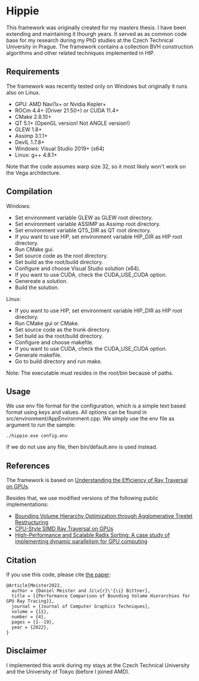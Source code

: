 # Hippie
This framework was originally created for my masters thesis. I have been extending and maintaining it thourgh years. It served as as common code base for my research during my PhD studies at the Czech Technical University in Prague. The framework contains a collection BVH construction algorithms and other related techniques implemented in HIP.

## Requirements
The framework was recently tested only on Windows but originally it runs also on Linux.
- GPU: AMD Navi1x+ or Nvidia Kepler+
- ROCm 4.4+ (Driver 21.50+) or CUDA 11.4+
- CMake 2.8.10+
- QT 5.1+ (OpenGL version! Not ANGLE version!)
- GLEW 1.8+
- Assimp 3.1.1+
- DevIL 1.7.8+
- Windows:  Visual Studio 2019+ (x64)
- Linux: g++ 4.8.1+

Note that the code assumes warp size 32, so it most likely won't work on the Vega architecture.

## Compilation
Windows:
- Set environment variable GLEW as GLEW root directory.
- Set environment variable ASSIMP as Assimp root directory.
- Set environment variable QT5_DIR as QT root directory.
- If you want to use HIP, set environment variable HIP_DIR as HIP root directory.
- Run CMake gui.
- Set source code as the root directory.
- Set build as the root/build directory.
- Configure and choose Visual Studio solution (x64).
- If you want to use CUDA, check the CUDA_USE_CUDA option.
- Genereate a solution.
- Build the solution.
 
Linux:
- If you want to use HIP, set environment variable HIP_DIR as HIP root directory.
- Run CMake gui or CMake.
- Set source code as the trunk directory.
- Set build as the root/build directory.
- Configure and choose makefile.
- If you want to use CUDA, check the CUDA_USE_CUDA option.
- Generate makefile.
- Go to build directory and run make.

Note: The executable must resides in the root/bin because of paths.

## Usage
We use env file format for the configuration, which is a simple text based format using keys and values. All options can be found in src/environment/AppEnvironment.cpp. We simply use the env file as argument to run the sample:
```
./hippie.exe config.env
```
If we do not use any file, then bin/default.env is used instead.

## References
The framework is based on <a href="https://code.google.com/archive/p/understanding-the-efficiency-of-ray-traversal-on-gpus/">Understanding the Efficiency of Ray Traversal on GPUs</a>. 

Besides that, we use modified versions of the following public implementations:
- <a href="https://github.com/leonardo-domingues/atrbvh/">Bounding Volume Hierarchy Optimization through Agglomerative Treelet Restructuring</a>
- <a href="https://github.com/lispbub/simd-ray-traversal/">CPU-Style SIMD Ray Traversal on GPUs</a>
- <a href="https://nvlabs.github.io/cub/">High-Performance and Scalable Radix Sorting: A case study of implementing dynamic parallelism for GPU computing</a>

## Citation
If you use this code, please cite <a href="https://jcgt.org/published/0011/02/08/">the paper</a>:
```
@Article{Meister2022,
  author = {Daniel Meister and Ji\v{r}\'{\i} Bittner},
  title = {{Performance Comparison of Bounding Volume Hierarchies for GPU Ray Tracing}},
  journal = {Journal of Computer Graphics Techniques},
  volume = {11},
  number = {4},
  pages = {1--19},
  year = {2022},
}
```

## Disclaimer
I implemented this work during my stays at the Czech Technical University and the University of Tokyo (before I joined AMD).
